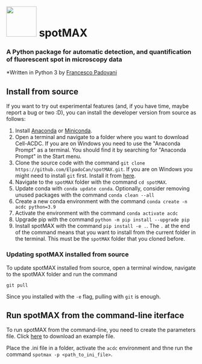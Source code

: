 # <a href="https://github.com/ElpadoCan/spotMAX_v2/blob/main/spotmax/resources/logo_spotmax.svg"><img src="https://raw.githubusercontent.com/ElpadoCan/spotMAX_v2/main/spotmax/resources/logo.svg?token=GHSAT0AAAAAACBKBSCCI6NWGGFS36CZIOUCZBWUNIQ" width="80" height="80"></a> spotMAX

### A Python package for automatic **detection**, and **quantification** of fluorescent spot in microscopy data

*Written in Python 3 by [Francesco Padovani](https://github.com/ElpadoCan)


## Install from source

If you want to try out experimental features (and, if you have time, maybe report a bug or two :D), you can install the developer version from source as follows:

1. Install [Anaconda](https://www.anaconda.com/products/individual) or [Miniconda](https://docs.conda.io/en/latest/miniconda.html).
2. Open a terminal and navigate to a folder where you want to download Cell-ACDC. If you are on Windows you need to use the "Anaconda Prompt" as a terminal. You should find it by searching for "Anaconda Prompt" in the Start menu.
3. Clone the source code with the command `git clone https://github.com/ElpadoCan/spotMAX.git`. If you are on Windows you might need to install `git` first. Install it from [here](https://git-scm.com/download/win).
4. Navigate to the `spotMAX` folder with the command `cd spotMAX`.
5. Update conda with `conda update conda`. Optionally, consider removing unused packages with the command `conda clean --all`
6. Create a new conda environment with the command `conda create -n acdc python=3.9`
7. Activate the environment with the command `conda activate acdc`
8. Upgrade pip with the command `python -m pip install --upgrade pip`
9. Install spotMAX with the command `pip install -e .`. The `.` at the end of the command means that you want to install from the current folder in the terminal. This must be the `spotMAX` folder that you cloned before. 

### Updating spotMAX installed from source

To update spotMAX installed from source, open a terminal window, navigate to the spotMAX folder and run the command
```
git pull
```
Since you installed with the `-e` flag, pulling with `git` is enough.

## Run spotMAX from the command-line iterface

To run spotMAX from the command-line, you need to create the parameters file. Click [here](https://github.com/ElpadoCan/spotMAX/tree/main/examples) to download an example file.

Place the .ini file in a folder, activate the `acdc` environment and thne run the command `spotmax -p <path_to_ini_file>`.